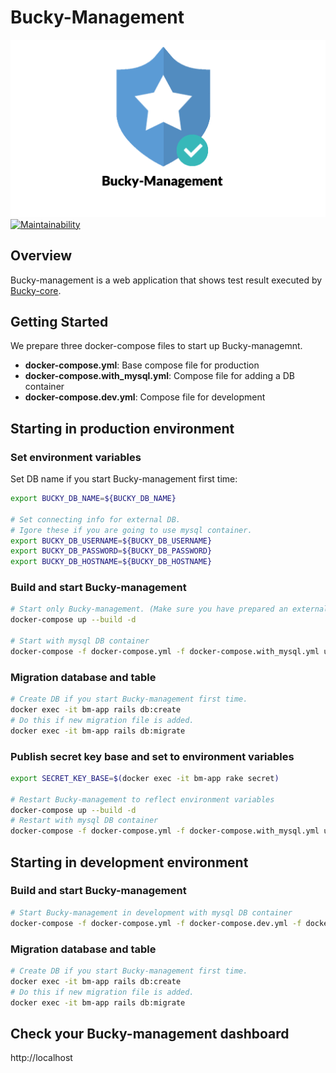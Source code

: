 # Bucky-Management
![logo](docs/assets/Bucky-Management.png)
[![Maintainability](https://api.codeclimate.com/v1/badges/aaeb28e229926007442b/maintainability)](https://codeclimate.com/github/lifull-dev/bucky-management/maintainability)

## Overview
Bucky-management is a web application that shows test result executed by [Bucky-core](https://github.com/lifull-dev/bucky-core).

## Getting Started
We prepare three docker-compose files to start up Bucky-managemnt.
- **docker-compose.yml**: Base compose file for production
- **docker-compose.with_mysql.yml**: Compose file for adding a DB container
- **docker-compose.dev.yml**: Compose file for development

## Starting in production environment
### Set environment variables
Set DB name if you start Bucky-management first time:
```bash
export BUCKY_DB_NAME=${BUCKY_DB_NAME}

# Set connecting info for external DB.
# Igore these if you are going to use mysql container.
export BUCKY_DB_USERNAME=${BUCKY_DB_USERNAME}
export BUCKY_DB_PASSWORD=${BUCKY_DB_PASSWORD}
export BUCKY_DB_HOSTNAME=${BUCKY_DB_HOSTNAME}
```

### Build and start Bucky-management
```bash
# Start only Bucky-management. (Make sure you have prepared an external DB)
docker-compose up --build -d

# Start with mysql DB container
docker-compose -f docker-compose.yml -f docker-compose.with_mysql.yml up --build -d
```

### Migration database and table
```bash
# Create DB if you start Bucky-management first time.
docker exec -it bm-app rails db:create
# Do this if new migration file is added.
docker exec -it bm-app rails db:migrate
```
### Publish secret key base and set to environment variables
```bash
export SECRET_KEY_BASE=$(docker exec -it bm-app rake secret)

# Restart Bucky-management to reflect environment variables
docker-compose up --build -d
# Restart with mysql DB container
docker-compose -f docker-compose.yml -f docker-compose.with_mysql.yml up --build -d
```

## Starting in development environment

### Build and start Bucky-management
```bash
# Start Bucky-management in development with mysql DB container
docker-compose -f docker-compose.yml -f docker-compose.dev.yml -f docker-compose.with_mysql.yml up --build -d
```

### Migration database and table
```bash
# Create DB if you start Bucky-management first time.
docker exec -it bm-app rails db:create
# Do this if new migration file is added.
docker exec -it bm-app rails db:migrate
```

## Check your Bucky-management dashboard
http://localhost